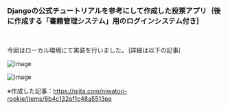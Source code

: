 ### Djangoの公式チュートリアルを参考にして作成した投票アプリ｛後に作成する「書籍管理システム」用のログインシステム付き｝

<br>

今回はローカル環境にて実装を行いました。｛詳細は以下の記事｝

![image](https://github.com/user-attachments/assets/328215f1-9e2c-40de-9668-aef8247858cb)

![image](https://github.com/user-attachments/assets/ba501a04-8d00-4c4a-8fe2-4db65ebbb180)



※作成した記事：https://qiita.com/niwatori-rookie/items/6b4c132ef1c48a5513ee


